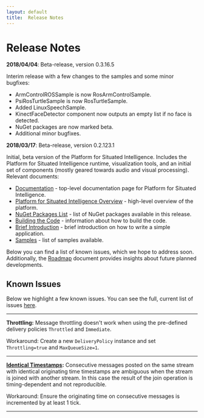 ```yaml
---
layout: default
title:  Release Notes
---
```


# Release Notes

**2018/04/04**: Beta-release, version 0.3.16.5

Interim release with a few changes to the samples and some minor bugfixes:

* ArmControlROSSample is now RosArmControlSample.
* PsiRosTurtleSample is now RosTurtleSample.
* Added LinuxSpeechSample.
* KinectFaceDetector component now outputs an empty list if no face is detected.
* NuGet packages are now marked beta.
* Additional minor bugfixes.

**2018/03/17**: Beta-release, version 0.2.123.1

Initial, beta version of the Platform for Situated Intelligence. Includes the Platform for Situated Intelligence runtime, visualization tools, and an initial set of components (mostly geared towards audio and visual processing). Relevant documents:

* [Documentation](/psi/) - top-level documentation page for Platform for Situated Intelligence.
* [Platform for Situated Intelligence Overview](/psi/PlatformOverview) - high-level overview of the platform.
* [NuGet Packages List](/psi/NuGetPackagesList) - list of NuGet packages available in this release.
* [Building the Code](/psi/BuildingPsi) - information about how to build the code.
* [Brief Introduction](/psi/tutorials) - brief introduction on how to write a simple application.
* [Samples](/psi/samples) - list of samples available. 

Below you can find a list of known issues, which we hope to address soon. Additionally, the [Roadmap](/psi/Roadmap) document provides insights about future planned developments.

<a name="KnownIssues" />

## Known Issues

Below we highlight a few known issues. You can see the full, current list of issues [here](https://github.com/Microsoft/psi/issues).

- - -

**Throttling:** Message throttling doesn't work when using the pre-defined delivery policies `Throttled` and `Immediate`.

Workaround: Create a new `DeliveryPolicy` instance and set `Throttling=true` and `MaxQueueSize=1`.

- - -

**[Identical Timestamps](https://github.com/Microsoft/psi/issues/1):**
Consecutive messages posted on the same stream with identical originating time timestamps are ambiguous when the stream is joined with another stream. In this case the result of the join operation is timing-dependent and not reproducible.

Workaround:
Ensure the originating time on consecutive messages is incremented by at least 1 tick.

- - -